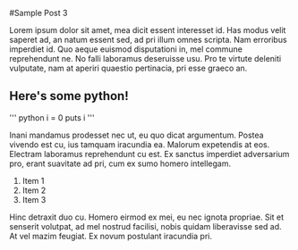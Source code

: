 #Sample Post 3

Lorem ipsum dolor sit amet, mea dicit essent interesset id. Has modus velit saperet ad, an natum essent sed, ad pri illum omnes scripta. Nam erroribus imperdiet id. Quo aeque euismod disputationi in, mel commune reprehendunt ne. No falli laboramus deseruisse usu. Pro te virtute deleniti vulputate, nam at aperiri quaestio pertinacia, pri esse graeco an.

## Here's some python!
''' python
i = 0
puts i
'''

Inani mandamus prodesset nec ut, eu quo dicat argumentum. Postea vivendo est cu, ius tamquam iracundia ea. Malorum expetendis at eos. Electram laboramus reprehendunt cu est. Ex sanctus imperdiet adversarium pro, erant suavitate ad pri, cum ex sumo homero intellegam.

1. Item 1
1. Item 2
1. Item 3

Hinc detraxit duo cu. Homero eirmod ex mei, eu nec ignota propriae. Sit et senserit volutpat, ad mel nostrud facilisi, nobis quidam liberavisse sed ad. At vel mazim feugiat. Ex novum postulant iracundia pri.
